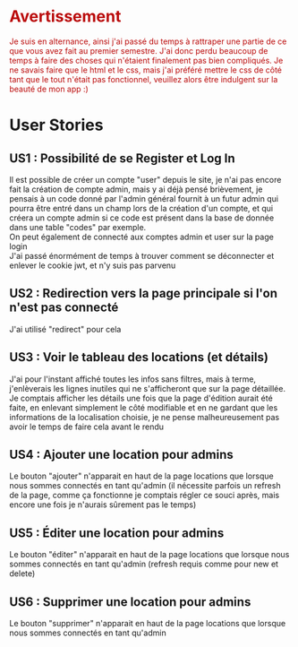 <span style="color: #BB0B0B">
<h1>Avertissement</h1>
Je suis en alternance, ainsi j'ai passé du temps à rattraper
une partie de ce que vous avez fait au premier semestre.
J'ai donc perdu beaucoup de temps à faire des choses qui 
n'étaient finalement pas bien compliqués. Je ne savais faire 
que le html et le css, mais j'ai préféré mettre le css de côté 
tant que le tout n'était pas fonctionnel, veuillez alors être
indulgent sur la beauté de mon app :)
</span>

# User Stories
## US1 : Possibilité de se Register et Log In
Il est possible de créer un compte "user" depuis le site, je 
n'ai pas encore fait la création de compte admin, mais y ai 
déjà pensé brièvement, je pensais à un code donné par l'admin 
général fournit à un futur admin qui pourra être entré dans 
un champ lors de la création d'un compte, et qui créera un 
compte admin si ce code est présent dans la base de donnée 
dans une table "codes" par exemple.  
On peut également de connecté aux comptes admin et user sur 
la page login  
J'ai passé énormément de temps à trouver comment se déconnecter
et enlever le cookie jwt, et n'y suis pas parvenu
## US2 : Redirection vers la page principale si l'on n'est pas connecté
J'ai utilisé "redirect" pour cela
## US3 : Voir le tableau des locations (et détails)
J'ai pour l'instant affiché toutes les infos sans filtres, 
mais à terme, j'enlèverais les lignes inutiles qui ne 
s'afficheront que sur la page détaillée.  
Je comptais afficher les détails une fois que la page d'édition
aurait été faite, en enlevant simplement le côté modifiable et
en ne gardant que les informations de la localisation choisie,
je ne pense malheureusement pas avoir le temps de faire cela
avant le rendu

## US4 : Ajouter une location pour admins
Le bouton "ajouter" n'apparait en haut de la page locations 
que lorsque nous sommes connectés en tant qu'admin
(il nécessite parfois un refresh de la page, comme ça fonctionne
je comptais régler ce souci après, mais encore une fois je 
n'aurais sûrement pas le temps)
## US5 : Éditer une location pour admins
Le bouton "éditer" n'apparait en haut de la page locations
que lorsque nous sommes connectés en tant qu'admin (refresh 
requis comme pour new et delete)
## US6 : Supprimer une location pour admins
Le bouton "supprimer" n'apparait en haut de la page locations
que lorsque nous sommes connectés en tant qu'admin
